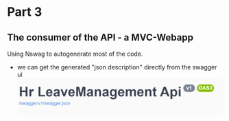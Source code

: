 # Part 3
## The consumer of the API - a MVC-Webapp
Using Nswag to autogenerate most of the code.
- we can get the generated "json description" directly from the swagger ui
![openai_json.png](openai_json.png)
